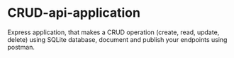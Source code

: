 # CRUD-api-application
Express application, that makes a CRUD operation (create, read, update, delete) using SQLite database, document and publish your endpoints using postman.
